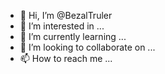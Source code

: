 - 👋 Hi, I’m @BezalTruler
- 👀 I’m interested in ...
- 🌱 I’m currently learning ...
- 💞️ I’m looking to collaborate on ...
- 📫 How to reach me ...

<!---
BezalTruler/BezalTruler is a ✨ special ✨ repository because its `README.md` (this file) appears on your GitHub profile.
You can click the Preview link to take a look at your changes.
--->
